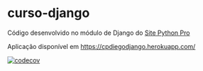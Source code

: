 # curso-django
Código desenvolvido no módulo de Django do [Site Python Pro](https://pythonpro.com.br/)

Aplicação disponível em https://cpdiegodjango.herokuapp.com/

[![codecov](https://codecov.io/gh/cpdiego/curso-django/branch/main/graph/badge.svg)](https://app.codecov.io/gh/cpdiego/curso-django)
